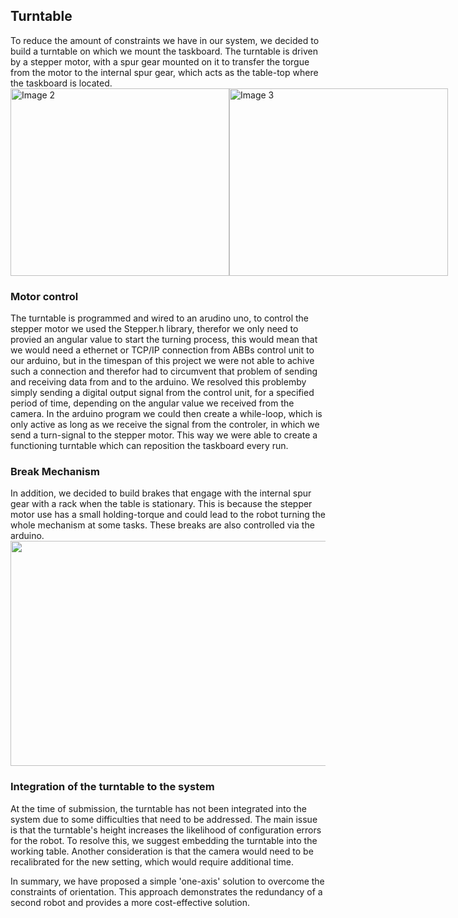 <h2>Turntable</h2>
To reduce the amount of constraints we have in our system, we decided to build a turntable on which we mount the taskboard. The turntable is driven by a stepper motor, with a spur gear mounted on it to transfer the torgue from the motor to the internal spur gear, which acts as the table-top where the taskboard is located.
                                                                                                                                       
<div style="display: flex;">
  <img src="https://user-images.githubusercontent.com/131485125/234816714-c291a85c-1240-44d8-a683-d1dffe322b09.JPG" width="350" height="300" alt="Image 2" style="flex: 1;"> 
  <img src="https://user-images.githubusercontent.com/131485125/234817050-e7402eee-5f0f-4e81-a629-87531723a0b1.JPG" width="350" height="300" alt="Image 3" style="flex: 1;">
</div> 
<h3> Motor control </h3>                                                                                                                                              
The turntable is programmed and wired to an arudino uno, to control the stepper motor we used the Stepper.h library, therefor we only need to provied an 
angular value to start the turning process, this would mean that we would need a ethernet or TCP/IP connection from ABBs control unit to our arduino, 
but in the timespan of this project we were not able to achive such a connection and therefor had to circumvent that problem of sending and receiving data 
from and to the arduino. We resolved this problemby simply sending a digital output signal from the control unit, for a specified period of time, depending 
on the angular value we received from the camera. In the arduino program we could then create a while-loop, which is only active as long as we receive the signal 
from the controler, in which we send a turn-signal to the stepper motor. This way we were able to create a functioning turntable which can reposition the taskboard every run.

<h3>Break Mechanism </h3>
In addition, we decided to build brakes that engage with the internal spur gear with a rack when the table is stationary. This is because the stepper motor use has 
a small holding-torque and could lead to the robot turning the whole mechanism at some tasks. These breaks are also controlled via the arduino.

                                                                                                                                       
<div style="display: flex;">
 <img src = "https://user-images.githubusercontent.com/96821053/235343906-97bb3e26-f84d-4dc1-97f0-368276d82e4e.png" width="600" height = "360">                                                                                                                                           
</div>     

<h3>Integration of the turntable to the system</h3>
At the time of submission, the turntable has not been integrated into the system due to some difficulties that need to be addressed. The main issue is that the turntable's height increases the likelihood of configuration errors for the robot. To resolve this, we suggest embedding the turntable into the working table. Another consideration is that the camera would need to be recalibrated for the new setting, which would require additional time.

In summary, we have proposed a simple 'one-axis' solution to overcome the constraints of orientation. This approach demonstrates the redundancy of a second robot and provides a more cost-effective solution.


